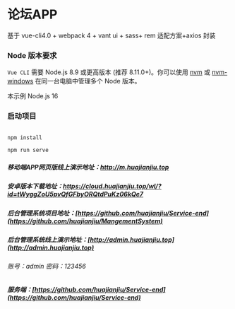 # 论坛APP

基于 vue-cli4.0 + webpack 4 + vant ui + sass+ rem 适配方案+axios 封装

### Node 版本要求

`Vue CLI` 需要 Node.js 8.9 或更高版本 (推荐 8.11.0+)。你可以使用 [nvm](https://github.com/nvm-sh/nvm) 或
[nvm-windows](https://github.com/coreybutler/nvm-windows) 在同一台电脑中管理多个 Node 版本。

本示例 Node.js 16

### 启动项目

```bash

npm install

npm run serve
```
##### 移动端APP网页版线上演示地址：http://m.huajianjiu.top
##### 安卓版本下载地址：https://cloud.huajianjiu.top/wl/?id=tWyggZoU5pvQfGFbyORQtdPuKz06kQe7
##### 后台管理系统项目地址：[https://github.com/huajianjiu/Service-end](https://github.com/huajianjiu/MangementSystem)
##### 后台管理系统线上演示地址：[http://admin.huajianjiu.top](http://admin.huajianjiu.top)
###### 账号：admin 密码：123456
##### 服务端：[https://github.com/huajianjiu/Service-end](https://github.com/huajianjiu/Service-end)


